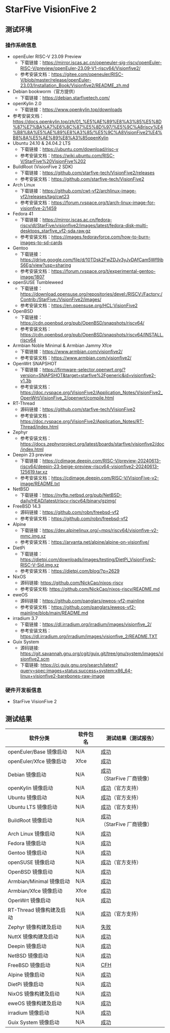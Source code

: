 # StarFive VisionFive 2

## 测试环境

### 操作系统信息

- openEuler RISC-V 23.09 Preview
    - 下载链接：https://mirror.iscas.ac.cn/openeuler-sig-riscv/openEuler-RISC-V/preview/openEuler-23.09-V1-riscv64/Visionfive2/
    - 参考安装文档：https://gitee.com/openeuler/RISC-V/blob/master/release/openEuler-23.03/Installation_Book/Visionfive2/README_zh.md
- Debian bookworm（官方提供）
    - 下载链接：https://debian.starfivetech.com/
- openKylin 2.0
    - 下载链接：https://www.openkylin.top/downloads
- 参考安装文档：https://docs.openkylin.top/zh/01_%E5%AE%89%E8%A3%85%E5%8D%87%E7%BA%A7%E6%8C%87%E5%8D%97/%E5%9C%A8riscv%E4%B8%8A%E5%AE%89%E8%A3%85/%E5%9C%A8VisionFive2%E4%B8%8A%E5%AE%89%E8%A3%85openKylin
- Ubuntu 24.10 & 24.04.2 LTS
    - 下载链接：https://ubuntu.com/download/risc-v
    - 参考安装文档：https://wiki.ubuntu.com/RISC-V/StarFive%20VisionFive%202
- BuildRoot (VisionFive 2 SDK)
    - 下载链接：https://github.com/starfive-tech/VisionFive2/releases
    - 参考安装文档：https://github.com/starfive-tech/VisionFive2
- Arch Linux
    - 下载链接：https://github.com/cwt-vf2/archlinux-image-vf2/releases/tag/cwt23
    - 参考安装文档：https://forum.rvspace.org/t/arch-linux-image-for-visionfive-2/1459
- Fedora 41
  - 下载链接：https://mirror.iscas.ac.cn/fedora-riscv/dl/StarFive/visionfive2/images/latest/fedora-disk-multi-desktops_starfive_vf2-sda.raw.gz
  - 参考安装文档：https://images.fedoravforce.com/how-to-burn-images-to-sd-cards
- Gentoo
    - 下载链接：https://drive.google.com/file/d/10TDsk2FwZDJv3yJvDAfCam5Wf9ibS6Eg/view?usp=sharing
    - 参考安装文档：https://forum.rvspace.org/t/experimental-gentoo-image/1807
- openSUSE Tumbleweed
    - 下载链接：https://download.opensuse.org/repositories/devel:/RISCV:/Factory:/Contrib:/StarFive:/VisionFive2/images/
    - 参考安装文档：https://en.opensuse.org/HCL:VisionFive2
- OpenBSD
  - 下载链接：https://cdn.openbsd.org/pub/OpenBSD/snapshots/riscv64/
  - 参考安装文档：https://cdn.openbsd.org/pub/OpenBSD/snapshots/riscv64/INSTALL.riscv64
- Armbian Noble Minimal & Armbian Jammy Xfce
    - 下载链接：https://www.armbian.com/visionfive2/
    - 参考安装文档：https://www.armbian.com/visionfive2/
- OpenWrt SNAPSHOT
    - 下载链接：https://firmware-selector.openwrt.org/?version=SNAPSHOT&target=starfive%2Fgeneric&id=visionfive2-v1.3b
    - 参考安装文档：https://doc.rvspace.org/VisionFive2/Application_Notes/VisionFive2_OpenWrt/VisionFive_2/openwrt/compile.html
- RT-Thread
    - 源码链接：https://github.com/starfive-tech/VisionFive2
    - 参考安装文档：https://doc.rvspace.org/VisionFive2/Application_Notes/RT-Thread/index.html
- Zephyr
    - 参考安装文档：https://docs.zephyrproject.org/latest/boards/starfive/visionfive2/doc/index.html
- Deepin 23 preview
    - 下载链接：https://cdimage.deepin.com/RISC-V/preview-20240613-riscv64/deepin-23-beige-preview-riscv64-visionfive2-20240613-125619.tar.xz
    - 参考安装文档：https://cdimage.deepin.com/RISC-V/VisionFive-v2-image/README.txt
- NetBSD
    - 下载链接：https://nyftp.netbsd.org/pub/NetBSD-daily/HEAD/latest/riscv-riscv64/binary/gzimg/
- FreeBSD 14.3
    - 源码链接：https://github.com/robn/freebsd-vf2
    - 参考安装文档：https://github.com/robn/freebsd-vf2
- Alpine
    - 下载链接：https://dev.alpinelinux.org/~mps/riscv64/visionfive-v2-mmc.img.xz
    - 参考安装文档：https://arvanta.net/alpine/alpine-on-visionfive/
- DietPi
    - 下载链接：https://dietpi.com/downloads/images/testing/DietPi_VisionFive2-RISC-V-Sid.img.xz
    - 参考安装文档：https://dietpi.com/blog/?p=2629
- NixOS
    - 源码链接: https://github.com/NickCao/nixos-riscv
    - 参考安装文档: https://github.com/NickCao/nixos-riscv/README.md
- eweOS
    - 源码链接：https://github.com/panglars/eweos-vf2-mainline
    - 参考安装文档：https://github.com/panglars/eweos-vf2-mainline/blob/main/README.md
- irradium 3.7
    - 下载链接：https://dl.irradium.org/irradium/images/visionfive_2/
    - 参考安装文档：https://dl.irradium.org/irradium/images/visionfive_2/README.TXT
- Guix System
    - 源码链接: https://git.savannah.gnu.org/cgit/guix.git/tree/gnu/system/images/visionfive2.scm
    - 下载链接: https://ci.guix.gnu.org/search/latest?query=spec:images+status:success+system:x86_64-linux+visionfive2-barebones-raw-image
### 硬件开发板信息

- StarFive VisionFive 2

## 测试结果

| 软件分类                 | 软件包名 | 测试结果（测试报告）                   |
| ------------------------ | -------- | -------------------------------------- |
| openEuler/Base 镜像启动  | N/A      | [成功][oERV]                           |
| openEuler/Xfce 镜像启动  | Xfce     | [成功][oERV]                           |
| Debian 镜像启动          | N/A      | [成功][Debian]（StarFive 厂商镜像）    |
| openKylin 镜像启动       | N/A      | [成功][oK]（官方支持）                 |
| Ubuntu 镜像启动          | N/A      | [成功][Ubuntu]（官方支持）             |
| Ubuntu LTS 镜像启动      | N/A      | [成功][Ubuntu-LTS]（官方支持）         |
| BuildRoot 镜像启动       | N/A      | [成功][BuildRoot]（StarFive 厂商镜像） |
| Arch Linux 镜像启动      | N/A      | [成功][Arch]                           |
| Fedora 镜像启动          | N/A      | [成功][Fedora]                         |
| Gentoo 镜像启动          | N/A      | [成功][Gentoo]                         |
| openSUSE 镜像启动        | N/A      | [成功][openSUSE]（官方支持）           |
| OpenBSD 镜像启动         | N/A      | [成功][OpenBSD]                        |
| Armbian/Minimal 镜像启动 | N/A      | [成功][Armbian]                        |
| Armbian/Xfce 镜像启动    | Xfce     | [成功][Armbian]                        |
| OpenWrt 镜像启动         | N/A      | [成功][OpenWrt]                        |
| RT-Thread 镜像构建及启动 | N/A      | [成功][RT-Thread]（官方支持）          |
| Zephyr 镜像构建及启动    | N/A      | [失败][Zephyr]                         |
| NuttX 镜像构建及启动     | N/A      | [成功][NuttX]                          |
| Deepin 镜像启动          | N/A      | [成功][Deepin]                         |
| NetBSD 镜像启动          | N/A      | [成功][NetBSD]                         |
| FreeBSD 镜像启动         | N/A      | [CFH][FreeBSD]                         |
| Alpine 镜像启动          | N/A      | [成功][Alpine]                         |
| DietPi 镜像启动          | N/A      | [成功][DietPi]                         |
| NixOS 镜像构建及启动     | N/A      | [成功][NixOS]                          |
| eweOS 镜像构建及启动     | N/A      | [成功][eweOS]                          |
| irradium 镜像启动        | N/A      | [成功][irradium]                       |
| Guix System 镜像启动     | N/A      | [成功][Guix]                           |

[oERV]: ./openEuler/README_zh.md
[Debian]: ./Debian/README_zh.md
[oK]: ./openKylin/README_zh.md
[Ubuntu]: ./Ubuntu/README_zh.md
[Ubuntu-LTS]: ./Ubuntu/Ubuntu_LTS_zh.md
[BuildRoot]: ./BuildRoot/README_zh.md
[Arch]: ./ArchLinux/README_zh.md
[Fedora]: ./Fedora/README_zh.md
[Gentoo]: ./Gentoo/README_zh.md
[openSUSE]: ./openSUSE/README_zh.md
[OpenBSD]: ./OpenBSD/README_zh.md
[Armbian]: ./Armbian/README_zh.md
[OpenWrt]: ./OpenWRT/README_zh.md
[RT-Thread]: ./RT-Thread/README_zh.md
[Zephyr]: ./Zephyr/README_zh.md
[NuttX]: ./NuttX/README_zh.md
[Deepin]: ./Deepin/README_zh.md
[NetBSD]: ./NetBSD/README_zh.md
[FreeBSD]: ./FreeBSD/README_zh.md
[Alpine]: ./Alpine/README_zh.md
[DietPi]: ./DietPi/README_zh.md
[NixOS]: ./NixOS/README_zh.md
[eweOS]: ./eweOS/README_zh.md
[irradium]: ./irradium/README.md
[Guix]: ./Guix/README_zh.md
